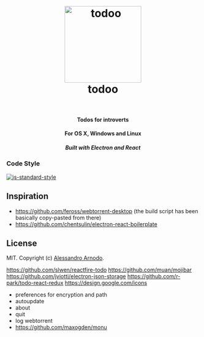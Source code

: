 <h1 align="center">
  <br>
  <a href="https://github.com/vesparny/todoo"><img src="https://cloud.githubusercontent.com/assets/82070/14968420/fd7960b4-10bc-11e6-80ef-a7eb63fb1677.png" alt="todoo" width="200"></a>
  <br>
  todoo
  <br>
  <br>
</h1>

<h4 align="center">Todos for introverts</h4>
<h4 align="center">For OS X, Windows and Linux</h4>
<h5 align="center">Built with Electron and React</h5>

### Code Style

[![js-standard-style](https://cdn.rawgit.com/feross/standard/master/badge.svg)](https://github.com/feross/standard)

## Inspiration

* https://github.com/feross/webtorrent-desktop (the build script has been basically copy-pasted from there)
* https://github.com/chentsulin/electron-react-boilerplate

## License

MIT. Copyright (c) [Alessandro Arnodo](https://alessandro.arnodo.net).


https://github.com/slwen/reactfire-todo
https://github.com/muan/mojibar
https://github.com/jviotti/electron-json-storage
https://github.com/r-park/todo-react-redux
https://design.google.com/icons

* preferences for encryption and path
* autoupdate
* about
* quit
* log webtorrent
* https://github.com/maxogden/monu
